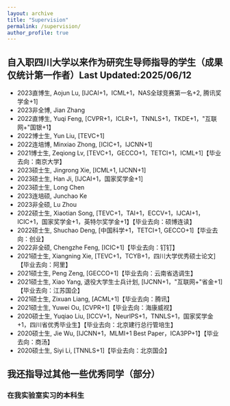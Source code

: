```yaml
---
layout: archive
title: "Supervision"
permalink: /supervision/
author_profile: true
---
```



## 自入职四川大学以来作为研究生导师指导的学生（成果仅统计第一作者）Last Updated:2025/06/12
* 2023直博生, Aojun Lu, [IJCAI+1，ICML+1，NAS全球竞赛第一名+2, 腾讯奖学金+1]
* 2023非全博, Jian Zhang
* 2022直博生, Yuqi Feng, [CVPR+1，ICLR+1，TNNLS+1，TKDE+1，"互联网+"国银+1】
* 2022博士生, Yun Liu, [TEVC+1]
* 2022连培博, Minxiao Zhong, [ICIC+1，IJCNN+1]
* 2021博士生, Zeqiong Lv, [TEVC+1，GECCO+1，TETCI+1，ICML+1]【毕业去向：南京大学】
* 2023硕士生, Jingrong Xie, [ICML+1, IJCNN+1]
* 2023硕士生, Han Ji, [IJCAI+1，国家奖学金+1]
* 2023硕士生, Long Chen
* 2023连培硕, Junchao Ke
* 2023非全硕, Lu Zhou
* 2022硕士生, Xiaotian Song, [TEVC+1，TAI+1，ECCV+1，IJCAI+1，ICIC+1，国家奖学金+1，英特尔奖学金+1】【毕业去向：硕博连读】
* 2022硕士生, Shuchao Deng, [中国科学+1，TETCI+1, GECCO+1]【毕业去向：创业】
* 2022非全硕, Chengzhe Feng, [ICIC+1]【毕业去向：钉钉】
* 2021硕士生, Xiangning Xie, [TEVC+1，TCYB+1，四川大学优秀硕士论文]【毕业去向：阿里】
* 2021硕士生, Peng Zeng, [GECCO+1]【毕业去向：云南省选调生】
* 2021硕士生, Xiao Yang, 退役大学生士兵计划, [IJCNN+1，"互联网+"省金+1]【毕业去向：江苏国企】
* 2021硕士生, Zixuan Liang, [ACML+1]【毕业去向：腾讯】
* 2021硕士生, Yuwei Ou, [CVPR+1]【毕业去向：海康威视】
* 2020硕士生, Yuqiao Liu, [ICCV+1，NeurIPS+1，TNNLS+1，国家奖学金+1，四川省优秀毕业生】【毕业去向：北京建行总行管培生】
* 2020硕士生, Jie Wu, [IJCNN+1，MLMI+1 Best Paper，ICA3PP+1】【毕业去向：商汤】
* 2020硕士生, Siyi Li, [TNNLS+1]【毕业去向：北京国企】
## 我还指导过其他一些优秀同学（部分）
### 在我实验室实习的本科生

<!-- 
# @ Sichuan University
## 2023
### Graduate Students
* Aojun Lu, PhD Student, "Neural architecture search for incremental learning"
* Jingrong Xie, PhD Student, "Performance predictor"
* Jian Zhang, PhD Student, TBD
* Han Ji, Master Student, "Performance predictor"
* Wei Li, Master Student, TBD
* Long Chen, Master Student, "Neural architecture search for small object detection"
* Junchao Ke, Master Student, TBD
* Lu Zhou, Master Student, TBD

## 2022
### Graduate Students
* Yuqi Feng, PhD Student, "Robustness neural architecture search"
* Yun Liu, PhD Student, "Neural architecture search for combinational optimization"
* Minxiao Zhong, PhD Student, "Neural architecture search and its applications to intelligent nuclear industry"
* Shuchao Deng, Master Student, "Neural architecture search for science"
* Xiaotian Song, Master Student, "Spiking neural architecture search"
* Chengzhe Feng, Master Student, "Neural architecture search for software engineering"

## 2021
### Graduate Student
* Xiangning Xie, PhD Student, "Performance predictor for neural architecture search"
* Zeqiong Lv, PhD Student, "Theoretic analysis of evolutionary neural architecture search algorithms"
* Peng Zeng, Master Student, "Efficient genetic programming towards large-scale symbolic regression"
* Xiao Yang, Master Student, "Zero-cost neural architecture search"
* Zixuan Liang, Master Student, "Automating design of deep neural architectures without search"
* Yuwei Ou, Master Student, "Robust neural architecture search"

### Top-notch class student:
* [Zilin Xiao](https://zilin.me/) (@Chinese University of Hong Kong for MPhil from 2022)

### Undergraduate Thesis
* Computer Science:Yiheng Wang, Wenxin Zhao, Yuesong Feng, Siyi Wu, Youxiang Huang, Guanhong Liu
* Software Engeering: Xiangning Xie (Best Undergraduate Thesis Award), Jiajun Yan
* Foreign students: Ahammad Akbar Bin Kabir, Md Ilius Mahfuz， Mahamendige Dakshana Tharinda Mendis, Md Abdul Mazed Siddiki, Pasindu Himantha Kumara Merrennya, Alvin Reuben Walker, K. Gedara Mudiyansela Dulmini Nilushi B.

### Middle School Student (Young talent Programm)
* Kailin Deng (high-middle school student at the second year)

## 2020
### Graduate Student
* Jie wu, Master Student, “Evolutionary Neural Architecture Search for Multi-task Learning”
* Yuqiao Liu, Master Student, “Neural Predictors for Evolutionary Neural Architecture Search”
* Siyi Li, Master Student, “Constrained Evolutionary Neural Architecture Search”

### Top-notch class student:
* Zirao Ren (@Beihang University for master degree from 2021)
* Youxiang Huang (@Sichuan University for master degree from 2021)


### Undergraduate Thesis
* Computer Science: Yuqiao Liu (Best Undergraduate Thesis Award), Yunxiang Song, Weizhen Xu, Siyi Li
* Software Engeering: Yi Chen, Haoming Wang
* Foreign students: Preman Dewasiri Ishara Shaminda, Malinda Rukshan, Santosh Ghimire, Rohit Sharma

# @ Victoria University of Wellington
## 2020
* Phd Student: Junhao Huang (co-supervised with Bing Xue, Mengjie Zhang), "Evolutionary Design of Deep Neural Networks", 2020-2024

## 2019
* Summer Scholar: Bin Wang (co-supervised with Bing Xue, Mengjie Zhang), “Evolving deep neural networks by multi-objective particle swarm optimization for image classification Publications”, in this research, Bin has produced two papers that have been accepted by GECCO2019 and PRICAI2019, respectively.

## 2018
* Honours (Master Student): William Irwin-Harris (co-supervised with Bing Xue, Mengjie Zhang), “Genetic programming for automatic design of convolutional neural network architectures”, In addition to the [final report](https://yn-sun.github.io/pdfs/489_Report_William_Irwin_Harris.pdf), William has produced two papers including one accepted by CEC2019 and the other submitted to TEVC for review.
* Honours (Master Student): Bin Wang (co-supervised with Bing Xue, Mengjie Zhang), “Evolving deep neural networks for image classification”, In addition to the [final report](https://yn-sun.github.io/pdfs/bw2018_honour.pdf), Bin has produced one paper accepted by [AI2018](https://link.springer.com/chapter/10.1007/978-3-030-03991-2_24).

## 2017
* Summer Scholar: Bin Wang (co-supervised with Bing Xue, Mengjie Zhang), “Evolving deep convolutional neural networks by variable-length particle swarm optimization for image classification”, in this research, Bin has been produced one paper that has been accepted by [CEC2018](https://ieeexplore.ieee.org/stamp/stamp.jsp?arnumber=8477735).
-->
